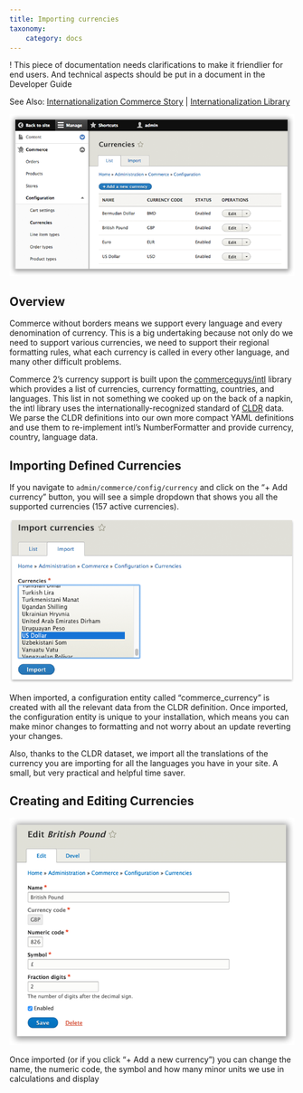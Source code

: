 ```yaml
---
title: Importing currencies
taxonomy:
    category: docs
---
```


! This piece of documentation needs clarifications to make it friendlier for end users. And technical aspects should be put in a document in the Developer Guide

See Also: [Internationalization Commerce Story] | [Internationalization Library]

![Currency Landing Page](currency-landingpage.png)

## Overview

Commerce without borders means we support every language and every
denomination of currency. This is a big undertaking because not only do
we need to support various currencies, we need to support their regional
formatting rules, what each currency is called in every other language,
and many other difficult problems.

Commerce 2’s currency support is built upon the [commerceguys/intl]
library which provides a list of currencies, currency formatting,
countries, and languages. This list in not something we cooked up on the
back of a napkin, the intl library uses the internationally-recognized
standard of [CLDR] data. We parse the CLDR definitions into our own
more compact YAML definitions and use them to re-implement intl’s
NumberFormatter and provide currency, country, language data.

## Importing Defined Currencies

If you navigate to `admin/commerce/config/currency` and click on the
“+ Add currency” button, you will see a simple dropdown that shows you all the
supported currencies (157 active currencies).

![Importing currency](currency-import2.png)

When imported, a configuration entity called “commerce_currency” is
created with all the relevant data from the CLDR definition. Once
imported, the configuration entity is unique to your installation, which
means you can make minor changes to formatting and not worry about an
update reverting your changes.

Also, thanks to the CLDR dataset, we import all the translations of the
currency you are importing for all the languages you have in your site.
A small, but very practical and helpful time saver.

## Creating and Editing Currencies

![Editing a currency](currency-edit.png)

Once imported (or if you click “+ Add a new currency”) you can change
the name, the numeric code, the symbol and how many minor units we use
in calculations and display

[Internationalization Commerce Story]: https://drupalcommerce.org/blog/15916/commerce-2x-stories-internationalization
[Internationalization Library]: https://github.com/commerceguys/intl
[commerceguys/intl]: https://github.com/commerceguys/intl
[CLDR]: http://cldr.unicode.org/
